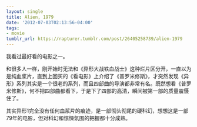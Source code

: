 ```yaml
---
layout: single
title: Alien, 1979
date: '2012-07-03T02:13:56-04:00'
tags:
- movie
tumblr_url: https://rapturer.tumblr.com/post/26405258739/alien-1979
---
```

我看过最好看的电影之一。

和很多人一样，刚开始时无法和《异形大战铁血战士》这种烂片区分开，一直以为是纯血浆片，直到上回买的《看电影》上介绍了《普罗米修斯》，才突然发现《异形》系列其实是一个很老的系列，而且四部曲的导演都非常有名。既然想看《普罗米修斯》，何不把四部曲都看下，于是下了四部的高清，瞬间被第一部的质量震慑住了。

其实异形1完全没有任何血浆片的痕迹，是一部彻头彻尾的硬科幻，想想这是一部79年的电影，但对科幻和惊悚氛围的把握都十分成熟。

